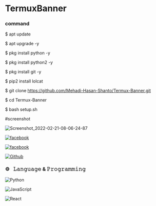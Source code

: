 # TermuxBanner



### command

$ apt update

$ apt upgrade -y

$ pkg install python -y

$ pkg install python2 -y

$ pkg install git -y

$ pip2 install lolcat

$ git clone https://github.com/Mehadi-Hasan-Shanto/Termux-Banner.git

$ cd Termux-Banner

$ bash setup.sh

#screenshot

![Screenshot_2022-02-21-08-06-24-87](https://user-images.githubusercontent.com/87250241/154878250-ae09d531-a974-49fc-97bf-91eff798b501.PNG)

[![facebook](https://img.shields.io/badge/facebook-Mehadi_Hasan_Shanto-lightgreen.svg?style=for-the-badge&logo=python.svg)](https://www.facebook.com/THA.BLACK.SHADOW)

[![facebook](https://img.shields.io/badge/facebook-PAGE:_BLACK_SHADOW-lightgreen.svg?style=for-the-badge&logo=python.svg)](https://www.facebook.com/BLACK.SHADOW.0021)

 [![Github](https://img.shields.io/badge/Github-SHANTO-143green?style=for-the-badge&logo=github)](https://github.com/Mehadi-Hasan-Shanto)









  ### ⚙️ &nbsp; 𝙻𝚊𝚗𝚐𝚞𝚊𝚐𝚎 & 𝙿𝚛𝚘𝚐𝚛𝚊𝚖𝚖𝚒𝚗𝚐

  

 ![Python](https://img.shields.io/badge/-Python-05122A?style=flat&logo=python)&nbsp; 

  ![JavaScript](https://img.shields.io/badge/-JavaScript-05122A?style=flat&logo=javascript)&nbsp; 

   ![React](https://img.shields.io/badge/-React-05122A?style=flat&logo=react)&nbsp; 

